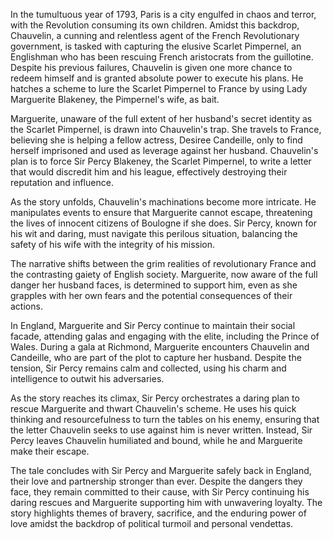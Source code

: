 In the tumultuous year of 1793, Paris is a city engulfed in chaos and terror, with the Revolution consuming its own children. Amidst this backdrop, Chauvelin, a cunning and relentless agent of the French Revolutionary government, is tasked with capturing the elusive Scarlet Pimpernel, an Englishman who has been rescuing French aristocrats from the guillotine. Despite his previous failures, Chauvelin is given one more chance to redeem himself and is granted absolute power to execute his plans. He hatches a scheme to lure the Scarlet Pimpernel to France by using Lady Marguerite Blakeney, the Pimpernel's wife, as bait.

Marguerite, unaware of the full extent of her husband's secret identity as the Scarlet Pimpernel, is drawn into Chauvelin's trap. She travels to France, believing she is helping a fellow actress, Desiree Candeille, only to find herself imprisoned and used as leverage against her husband. Chauvelin's plan is to force Sir Percy Blakeney, the Scarlet Pimpernel, to write a letter that would discredit him and his league, effectively destroying their reputation and influence.

As the story unfolds, Chauvelin's machinations become more intricate. He manipulates events to ensure that Marguerite cannot escape, threatening the lives of innocent citizens of Boulogne if she does. Sir Percy, known for his wit and daring, must navigate this perilous situation, balancing the safety of his wife with the integrity of his mission.

The narrative shifts between the grim realities of revolutionary France and the contrasting gaiety of English society. Marguerite, now aware of the full danger her husband faces, is determined to support him, even as she grapples with her own fears and the potential consequences of their actions.

In England, Marguerite and Sir Percy continue to maintain their social facade, attending galas and engaging with the elite, including the Prince of Wales. During a gala at Richmond, Marguerite encounters Chauvelin and Candeille, who are part of the plot to capture her husband. Despite the tension, Sir Percy remains calm and collected, using his charm and intelligence to outwit his adversaries.

As the story reaches its climax, Sir Percy orchestrates a daring plan to rescue Marguerite and thwart Chauvelin's scheme. He uses his quick thinking and resourcefulness to turn the tables on his enemy, ensuring that the letter Chauvelin seeks to use against him is never written. Instead, Sir Percy leaves Chauvelin humiliated and bound, while he and Marguerite make their escape.

The tale concludes with Sir Percy and Marguerite safely back in England, their love and partnership stronger than ever. Despite the dangers they face, they remain committed to their cause, with Sir Percy continuing his daring rescues and Marguerite supporting him with unwavering loyalty. The story highlights themes of bravery, sacrifice, and the enduring power of love amidst the backdrop of political turmoil and personal vendettas.